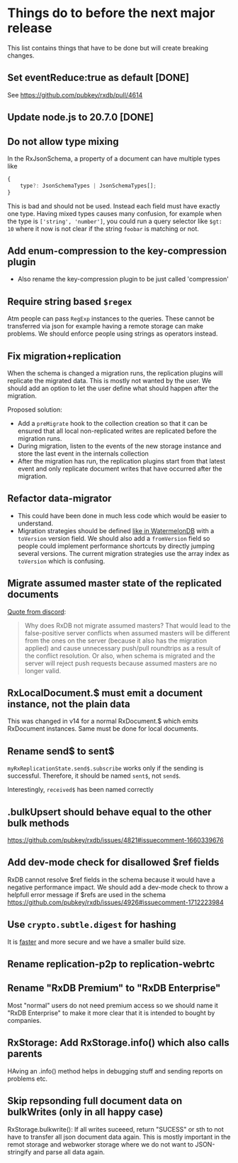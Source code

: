 # Things do to before the next major release

This list contains things that have to be done but will create breaking changes.


## Set eventReduce:true as default [DONE]

See https://github.com/pubkey/rxdb/pull/4614

## Update node.js to 20.7.0 [DONE]

## Do not allow type mixing

In the RxJsonSchema, a property of a document can have multiple types like

```ts
{
    type?: JsonSchemaTypes | JsonSchemaTypes[];
}
```

This is bad and should not be used. Instead each field must have exactly one type.
Having mixed types causes many confusion, for example when the type is `['string', 'number']`,
you could run a query selector like `$gt: 10` where it now is not clear if the string `foobar` is matching or not.

## Add enum-compression to the key-compression plugin
- Also rename the key-compression plugin to be just called 'compression'


## Require string based `$regex`

Atm people can pass `RegExp` instances to the queries. These cannot be transferred via json for example having a remote storage
can make problems. We should enforce people using strings as operators instead.


## Fix migration+replication
When the schema is changed a migration runs, the replication plugins will replicate the migrated data. This is mostly not wanted by the user. We should add an option to let the user define what should happen after the migration.

Proposed solution:

- Add a `preMigrate` hook to the collection creation so that it can be ensured that all local non-replicated writes are replicated before the migration runs.
- During migration, listen to the events of the new storage instance and store the last event in the internals collection
- After the migration has run, the replication plugins start from that latest event and only replicate document writes that have occurred after the migration.

## Refactor data-migrator

 - This could have been done in much less code which would be easier to understand.
 - Migration strategies should be defined [like in WatermelonDB](https://nozbe.github.io/WatermelonDB/Advanced/Migrations.html) with a `toVersion` version field. We should also add a `fromVersion` field so people could implement performance shortcuts by directly jumping several versions. The current migration strategies use the array index as `toVersion` which is confusing.

## Migrate assumed master state of the replicated documents

[Quote from discord](https://discord.com/channels/969553741705539624/1050381589399470160/1143158499715588220): 

> Why does RxDB not migrate assumed masters? That would lead to the false-positive server conflicts when assumed masters will be different from the ones on the server (because it also has the migration applied) and cause unnecessary push/pull roundtrips as a result of the conflict resolution. Or also, when schema is migrated and the server will reject push requests because assumed masters are no longer valid.

## RxLocalDocument.$ must emit a document instance, not the plain data

This was changed in v14 for a normal RxDocument.$ which emits RxDocument instances. Same must be done for local documents.
 
## Rename send$ to sent$

`myRxReplicationState.send$.subscribe` works only if the sending is successful. Therefore, it should be named `sent$`, not `send$`.

Interestingly, `received$` has been named correctly

## .bulkUpsert should behave equal to the other bulk methods

https://github.com/pubkey/rxdb/issues/4821#issuecomment-1660339676

## Add dev-mode check for disallowed $ref fields

RxDB cannot resolve $ref fields in the schema because it would have a negative performance impact.
We should add a dev-mode check to throw a helpfull error message if $refs are used in the schema
https://github.com/pubkey/rxdb/issues/4926#issuecomment-1712223984

## Use `crypto.subtle.digest` for hashing

It is [faster](https://measurethat.net/Benchmarks/Show/6371/0/sha256-js) and more secure and we have a smaller build size.

## Rename replication-p2p to replication-webrtc

## Rename "RxDB Premium" to "RxDB Enterprise"

Most "normal" users do not need premium access so we should name it "RxDB Enterprise" to make it more clear that it is intended to bought by companies.



## RxStorage: Add RxStorage.info() which also calls parents

HAving an .info() method helps in debugging stuff and sending reports on problems etc.

## Skip repsonding full document data on bulkWrites (only in all happy case)

RxStorage.bulkwrite(): If all writes suceeed, return "SUCESS" or sth to not have to transfer all json document data again. This is mostly important in the remot storage and webworker storage where we do not want to JSON-stringify and parse all data again.
